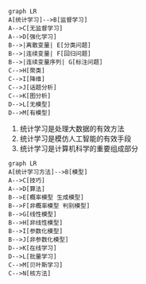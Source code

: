 
```
graph LR
A[统计学习]-->B[监督学习]
A-->C[无监督学习]
A-->D[强化学习]
B-->|离散变量| E[分类问题]
B-->|连续变量| F[回归问题]
B-->|连续变量序列| G[标注问题]
C-->H[聚类]
C-->I[降维]
C-->J[话题分析]
C-->K[图分析]
D-->L[无模型]
D-->M[有模型]
```
1. 统计学习是处理大数据的有效方法
2. 统计学习是模仿人工智能的有效手段
3. 统计学习是计算机科学的重要组成部分
```
graph LR
A[统计学习方法]-->B[模型]
A-->C[技巧]
A-->D[算法]
B-->E[概率模型 生成模型]
B-->F[非概率模型 判别模型]
B-->G[线性模型]
B-->H[非线性模型]
B-->I[参数化模型]
B-->J[非参数化模型]
D-->K[在线学习]
D-->L[批量学习]
C-->M[贝叶斯学习]
C-->N[核方法]
```
